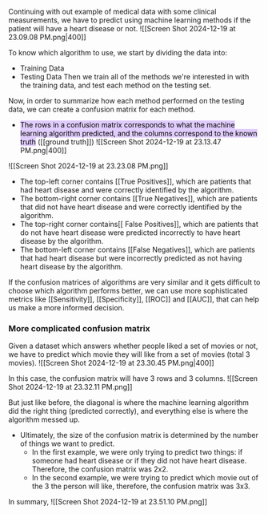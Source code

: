 Continuing with out example of medical data with some clinical measurements, we have to predict using machine learning methods if the patient will have a heart disease or not.
![[Screen Shot 2024-12-19 at 23.09.08 PM.png|400]]


To know which algorithm to use, we start by dividing the data into:
- Training Data
- Testing Data
Then we train all of the methods we're interested in with the training data, and test each method on the testing set. 

Now, in order to summarize how each method performed on the testing data, we can create a confusion matrix for each method.
- <mark style="background: #D2B3FFA6;">The rows in a confusion matrix corresponds to what the machine learning algorithm predicted, and the columns correspond to the known truth</mark> ([[ground truth]])
![[Screen Shot 2024-12-19 at 23.13.47 PM.png|400]]

![[Screen Shot 2024-12-19 at 23.23.08 PM.png]]
- The top-left corner contains [[True Positives]], which are patients that had heart disease and were correctly identified by the algorithm.
- The bottom-right corner contains [[True Negatives]], which are patients that did not have heart disease and were correctly identified by the algorithm.
- The top-right corner contains[[ False Positives]], which are patients that do not have heart disease were predicted incorrectly to have heart disease by the algorithm.
- The bottom-left corner contains [[False Negatives]], which are patients that had heart disease but were incorrectly predicted as not having heart disease by the algorithm.

If the confusion matrices of algorithms are very similar and it gets difficult to choose which algorithm performs better, we can use more sophisticated metrics like [[Sensitivity]], [[Specificity]], [[ROC]] and [[AUC]], that can help us make a more informed decision. 

### More complicated confusion matrix
Given a dataset which answers whether people liked a set of movies or not, we have to predict which movie they will like from a set of movies (total 3 movies).
![[Screen Shot 2024-12-19 at 23.30.45 PM.png|400]]

In this case, the confusion matrix will have 3 rows and 3 columns.
![[Screen Shot 2024-12-19 at 23.32.11 PM.png]]

But just like before, the diagonal is where the machine learning algorithm did the right thing (predicted correctly), and everything else is where the algorithm messed up. 

- Ultimately, the size of the confusion matrix is determined by the number of things we want to predict.
	- In the first example, we were only trying to predict two things: if someone had heart disease or if they did not have heart disease. Therefore, the confusion matrix was 2x2.
	- In the second example, we were trying to predict which movie out of the 3 the person will like, therefore, the confusion matrix was 3x3.

In summary, 
![[Screen Shot 2024-12-19 at 23.51.10 PM.png]]

